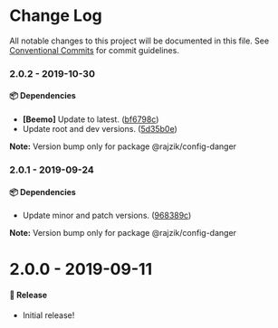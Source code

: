 # Change Log

All notable changes to this project will be documented in this file.
See [Conventional Commits](https://conventionalcommits.org) for commit guidelines.

### 2.0.2 - 2019-10-30

#### 📦 Dependencies

- **[Beemo]** Update to latest. ([bf6798c](https://github.com/rajzik/nimbus/commit/bf6798c))
- Update root and dev versions. ([5d35b0e](https://github.com/rajzik/nimbus/commit/5d35b0e))

**Note:** Version bump only for package @rajzik/config-danger





### 2.0.1 - 2019-09-24

#### 📦 Dependencies

- Update minor and patch versions. ([968389c](https://github.com/rajzik/nimbus/commit/968389c))

**Note:** Version bump only for package @rajzik/config-danger





# 2.0.0 - 2019-09-11

#### 🎉 Release

- Initial release!
